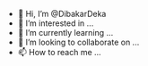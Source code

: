 - 👋 Hi, I’m @DibakarDeka
- 👀 I’m interested in ...
- 🌱 I’m currently learning ...
- 💞️ I’m looking to collaborate on ...
- 📫 How to reach me ...

<!---
DibakarDeka/DibakarDeka is a ✨ special ✨ repository because its `README.md` (this file) appears on your GitHub profile.
You can click the Preview link to take a look at your changes.
--->

